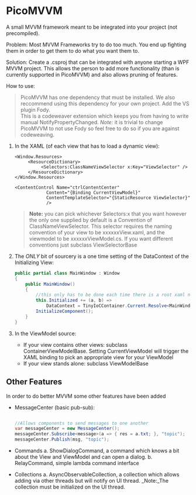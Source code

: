 PicoMVVM
========

A small MVVM framework meant to be integrated into your project (not precompiled).

Problem:
	Most MVVM Frameworks try to do too much.  You end up fighting them in order to get them to do what you want them to.

Solution:
	Create a .csproj that can be integrated with anyone starting a WPF MVVM project.  This allows the person to add more functionality (than is currently supported in PicoMVVM) and also allows pruning of features.

How to use:
>  PicoMVVM has one dependency that must be installed. 
	We also reccommend using this dependency for your own project. 
	Add the VS plugin Fody.  
	This is a codeweaver extension which keeps you from having to write manual NotifyPropertyChanged. 
	_Note:_ it is trivial to change PicoMVVM to not use Fody so feel free to do so if you are against codeweaving.

1.  In the XAML (of each view that has to load a dynamic view):
	```xaml
	<Window.Resources>
	     <ResourceDictionary>
	          <Selectors:ClassNameViewSelector x:Key="ViewSelector" />
	     </ResourceDictionary>
	</Window.Resources>
    
	<ContentControl Name="ctrlContentCenter" 
        		Content="{Binding CurrentViewModel}"  
        		ContentTemplateSelector="{StaticResource ViewSelector}"
                />
	```
	> __Note:__ you can pick whichever Selectors:x that you want however the only one supplied by default is a Convention of ClassNameViewSelector. This selector requires the naming convention of your view to be xxxxxxView.xaml, and the viewmodel to be xxxxxxViewModel.cs.  If you want different conventions just subclass ViewSelectorBase

2.  The _ONLY_ bit of sourcery is a one time setting of the DataContext of the Initializing View:
	```cs
	public partial class MainWindow : Window
	{
		public MainWindow()
		{
			//this only has to be done each time there is a root xaml node
			this.Initialized += (a, b) => 
				DataContext = TinyIoCContainer.Current.Resolve<MainWindowViewModel>();
			InitializeComponent();
		}
	}
	```

3.  In the ViewModel source:
	*  If your view contains other views: subclass ContainerViewModelBase. Setting CurrentViewModel will trigger the XAML binding to pick an appropriate view for your ViewModel
	*  If your view stands alone: subclass ViewModelBase

Other Features
--------------
In order to do better MVVM some other features have been added

*  MessageCenter (basic pub-sub):
	```cs

	//Allows components to send messages to one another
	var messageCenter = new MessageCenter();
	messageCenter.Subscribe<message>(a => { res = a.txt; }, "topic");
	messageCenter.Publish(msg, "topic");


	```

*  Commands
	a.  ShowDialogCommand, a command which knows a bit about the View and ViewModel and can open a dialog.
	b.  RelayCommand, simple lambda command interface

*  Collections
	a.  AsyncObservableCollection, a collection which allows adding via other threads but will notify on UI thread.  _Note:_The collection must be initialized on the UI thread.
